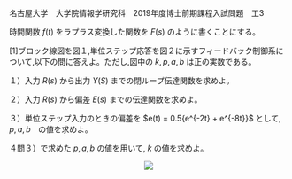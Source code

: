 名古屋大学　大学院情報学研究科　2019年度博士前期課程入試問題　工3

時間関数 $f(t)$ をラプラス変換した関数を $F(s)$ のように書くことにする。

\[1]ブロック線図を図１,単位ステップ応答を図２に示すフィードバック制御系について,以下の問に答えよ。ただし,図中の $k,p,a,b$ は正の実数である。

１）入力 $R(s)$ から出力 $Y(S)$ までの閉ループ伝達関数を求めよ。

２）入力 $R(s)$ から偏差 $E(s)$ までの伝達関数を求めよ。

３）単位ステップ入力のときの偏差を $e(t) = 0.5\{e^{-2t} + e^{-8t}}\$ として, $p, a, b$　の値を求めよ。

４問３）で求めた $p, a, b$ の値を用いて, $k$ の値を求めよ。

<p align="center">
    <img src="https://gcdnb.pbrd.co/images/pXqU32rRMqz7.png?o=1"/>
</p>